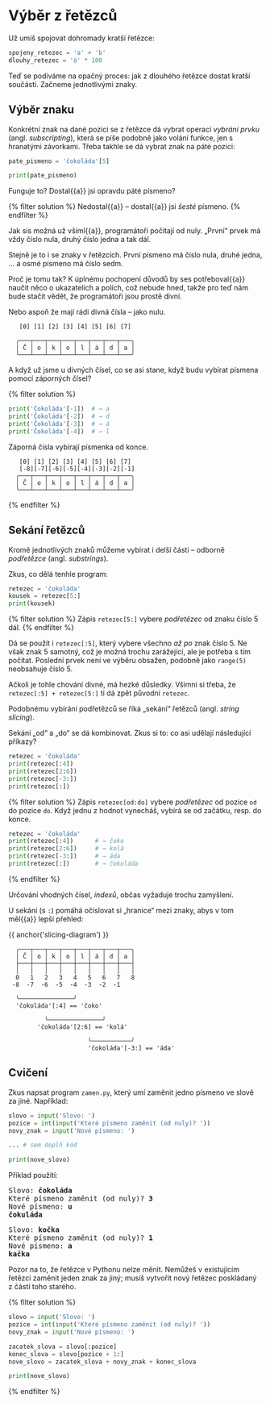 # Výběr z řetězců


Už umíš spojovat dohromady kratší řetězce:

```python
spojeny_retezec = 'a' + 'b'
dlouhy_retezec = 'ó' * 100
```
Teď se podíváme na opačný proces: jak z dlouhého
řetězce dostat kratší součásti.
Začneme jednotlivými znaky.


## Výběr znaku

Konkrétní znak na dané pozici se z řetězce dá vybrat operací *vybrání prvku*
(angl. *subscripting*),
která se píše podobně jako volání funkce, jen s hranatými závorkami.
Třeba takhle se dá vybrat znak na páté pozici:

```python
pate_pismeno = 'čokoláda'[5]

print(pate_pismeno)
```

Funguje to? Dostal{{a}} jsi opravdu páté písmeno?

{% filter solution %}
Nedostal{{a}} – dostal{{a}} jsi *šesté* písmeno.
{% endfilter %}

Jak sis možná už všiml{{a}}, programátoři počítají od nuly.
„První“ prvek má vždy číslo nula, druhý číslo jedna a tak dál.

Stejně je to i se znaky v řetězcích. První písmeno má číslo nula,
druhé jedna, ... a osmé písmeno má číslo sedm.

Proč je tomu tak?
K úplnému pochopení důvodů by ses potřeboval{{a}}
naučit něco o ukazatelích a polích,
což nebude hned, takže pro teď nám bude
stačit vědět,
že programátoři jsou prostě divní.

Nebo aspoň že mají rádi divná čísla – jako nulu.

```plain
   [0] [1] [2] [3] [4] [5] [6] [7]

  ╭───┬───┬───┬───┬───┬───┬───┬───╮
  │ Č │ o │ k │ o │ l │ á │ d │ a │
  ╰───┴───┴───┴───┴───┴───┴───┴───╯
```


A když už jsme u divných čísel,
co se asi stane, když budu vybírat písmena pomocí záporných čísel?

{% filter solution %}
```python
print('Čokoláda'[-1])  # → a
print('Čokoláda'[-2])  # → d
print('Čokoláda'[-3])  # → á
print('Čokoláda'[-4])  # → l
```

Záporná čísla vybírají písmenka od konce.

```plain
   [0] [1] [2] [3] [4] [5] [6] [7]
   [-8][-7][-6][-5][-4][-3][-2][-1]
  ╭───┬───┬───┬───┬───┬───┬───┬───╮
  │ Č │ o │ k │ o │ l │ á │ d │ a │
  ╰───┴───┴───┴───┴───┴───┴───┴───╯
```
{% endfilter %}



## Sekání řetězců

Kromě jednotlivých znaků můžeme vybírat i delší části – odborně
*podřetězce* (angl. *substrings*).

Zkus, co dělá tenhle program:

```python
retezec = 'čokoláda'
kousek = retezec[5:]
print(kousek)
```

{% filter solution %}
Zápis `retezec[5:]` vybere *podřetězec* od znaku číslo 5 dál.
{% endfilter %}

Dá se použít i `retezec[:5]`,
který vybere všechno *až po* znak číslo 5.
Ne však znak 5 samotný, což je možná trochu zarážející,
ale je potřeba s tím počítat.
Poslední prvek není ve výběru obsažen, podobně jako `range(5)` neobsahuje
číslo 5.

Ačkoli je tohle chování divné, má hezké důsledky.
Všimni si třeba, že `retezec[:5] + retezec[5:]` ti dá zpět původní `retezec`.

Podobnému vybírání podřetězců se říká „sekání“ řetězců
(angl. *string slicing*).

Sekání „od“ a „do“ se dá kombinovat.
Zkus si to: co asi udělají následující příkazy?

```python
retezec = 'čokoláda'
print(retezec[:4])
print(retezec[2:6])
print(retezec[-3:])
print(retezec[:])
```

{% filter solution %}
Zápis `retezec[od:do]` vybere *podřetězec* od pozice `od` do pozice `do`.
Když jednu z hodnot vynecháš, vybírá se od začátku, resp. do konce.

```python
retezec = 'čokoláda'
print(retezec[:4])      # → čoko
print(retezec[2:6])     # → kolá
print(retezec[-3:])     # → áda
print(retezec[:])       # → čokoláda
```
{% endfilter %}

Určování vhodných čísel, *indexů*, občas vyžaduje trochu zamyšlení.

U sekání (s `:`) pomáhá očíslovat si „hranice“ mezi znaky,
abys v tom měl{{a}} lepší přehled:

{{ anchor('slicing-diagram') }}
```plain
  ╭───┬───┬───┬───┬───┬───┬───┬───╮
  │ Č │ o │ k │ o │ l │ á │ d │ a │
  ├───┼───┼───┼───┼───┼───┼───┼───┤
  │   │   │   │   │   │   │   │   │
  0   1   2   3   4   5   6   7   8
 -8  -7  -6  -5  -4  -3  -2  -1

  ╰───────────────╯
  'čokoláda'[:4] == 'čoko'

          ╰───────────────╯
        'čokoláda'[2:6] == 'kolá'

                      ╰───────────╯
                      'čokoláda'[-3:] == 'áda'
```


## Cvičení

Zkus napsat program `zamen.py`, který umí zaměnit jedno písmeno ve slově za
jiné. Například:

```python
slovo = input('Slovo: ')
pozice = int(input('Které písmeno zaměnit (od nuly)? '))
novy_znak = input('Nové písmeno: ')

... # sem doplň kód

print(nove_slovo)
```

Příklad použití:

<pre>
Slovo: <strong>čokoláda</strong>
Které písmeno zaměnit (od nuly)? <strong>3</strong>
Nové písmeno: <strong>u</strong>
<strong>čokuláda</strong>
</pre>

<pre>
Slovo: <strong>kočka</strong>
Které písmeno zaměnit (od nuly)? <strong>1</strong>
Nové písmeno: <strong>a</strong>
<strong>kačka</strong>
</pre>

Pozor na to, že řetězce v Pythonu nelze měnit.
Nemůžeš v existujícím řetězci zaměnit jeden znak za jiný;
musíš vytvořit nový řetězec poskládaný z částí toho starého.

{% filter solution %}
```python
slovo = input('Slovo: ')
pozice = int(input('Které písmeno zaměnit (od nuly)? '))
novy_znak = input('Nové písmeno: ')

zacatek_slova = slovo[:pozice]
konec_slova = slovo[pozice + 1:]
nove_slovo = zacatek_slova + novy_znak + konec_slova

print(nove_slovo)
```
{% endfilter %}
